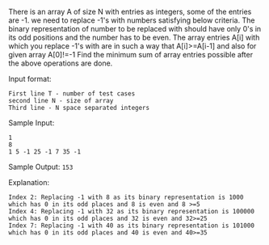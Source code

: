 There is an array A of size N with entries as integers, some of the entries are -1. we need to replace -1's with numbers satisfying below criteria.
The binary representation of number to be replaced with should have only 0's in its odd positions and the number has to be even.
The array entries A[i] with which you replace -1's with are in such a way that A[i]>=A[i-1] and also for given array A[0]!=-1
Find the minimum sum of array entries possible after the above operations are done.

Input format:
```
First line T - number of test cases
second line N - size of array
Third line - N space separated integers
```

Sample Input:
```
1
8
1 5 -1 25 -1 7 35 -1
```

Sample Output:
`153`

Explanation:
```
Index 2: Replacing -1 with 8 as its binary representation is 1000 which has 0 in its odd places and 8 is even and 8 >=5
Index 4: Replacing -1 with 32 as its binary representation is 100000 which has 0 in its odd places and 32 is even and 32>=25
Index 7: Replacing -1 with 40 as its binary representation is 101000 which has 0 in its odd places and 40 is even and 40>=35
```